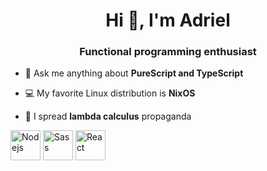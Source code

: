 <h1 align="center">Hi 👋, I'm Adriel</h1>
<h3 align="center">Functional programming enthusiast</h3>

<!-- - 🌱 I’m currently learning about **algebra driven design** -->

- 💬 Ask me anything about **PureScript and TypeScript**

- 💻 My favorite Linux distribution is **NixOS**

<!-- - 💌 I simp **monads** -->
- 💌 I spread **lambda calculus** propaganda

<!--
---

<p align="center">
<img alt="NixOS" src="https://encrypted-tbn0.gstatic.com/images?q=tbn%3AANd9GcQpaDZ_51O6dtKKoYe3iIWfZaUH7l149HeSQw&usqp=CAU" height="48" />
<img alt="Haskell" src="https://cdn.worldvectorlogo.com/logos/haskell.svg" width="48" />
<img alt="PureScript" src="https://upload.wikimedia.org/wikipedia/commons/6/64/PureScript_Logo.png" height="48" />
<img alt="TypeScript" src="https://cdn.worldvectorlogo.com/logos/typescript.svg" width="48" />
<!-- <img alt="Git" src="https://cdn.worldvectorlogo.com/logos/git-icon.svg" height="48" /> -->
<img alt="Nodejs" src="https://cdn.worldvectorlogo.com/logos/nodejs-icon.svg" height="48" />
<!-- <img alt="Next.js" src="https://cdn.worldvectorlogo.com/logos/nextjs-3.svg" height="48" /> -->
<!-- <img alt="Webpack" src="https://cdn.worldvectorlogo.com/logos/webpack-icon.svg" height="48" /> -->
<!-- <img alt="Babel" src="https://www.vectorlogo.zone/logos/babeljs/babeljs-icon.svg" height="48" /> -->
<!-- <img alt="Snowpack" src="https://camo.githubusercontent.com/8d0b65b385a5a44bdc578b9b485de10624e81039/68747470733a2f2f7777772e736e6f777061636b2e6465762f696d672f6c6f676f2e706e67" height="48" /> -->
<img alt="Sass" src="https://cdn.worldvectorlogo.com/logos/sass-1.svg" height="48" />
<img alt="React" src="https://cdn.worldvectorlogo.com/logos/react.svg" height="48" />
<!-- <img alt="Css" src="https://cdn.worldvectorlogo.com/logos/css-3.svg" height="48" /> --\>
</p>

---
-->
<!--
<p align="center"><img align="center" src="https://github-readme-stats.vercel.app/api/top-langs/?username=mateiadrielrafael&layout=compact&hide=html" alt="mateiadrielrafael" /></p>
-->
<!-- TODO: maybe readd this later
<p align="center">
<a href="https://dev.to/mateiadrielrafael" target="blank"><img align="center" src="https://cdn.jsdelivr.net/npm/simple-icons@3.0.1/icons/dev-dot-to.svg" alt="mateiadrielrafael" height="30" width="30" /></a>
<a href="https://twitter.com/yugiohxlight" target="blank"><img align="center" src="https://cdn.jsdelivr.net/npm/simple-icons@3.0.1/icons/twitter.svg" alt="yugiohxlight" height="30" width="30" /></a>
<a href="https://linkedin.com/in/adrielus" target="blank"><img align="center" src="https://cdn.jsdelivr.net/npm/simple-icons@3.0.1/icons/linkedin.svg" alt="adrielus" height="30" width="30" /></a>
<a href="https://stackoverflow.com/users/11012369" target="blank"><img align="center" src="https://cdn.jsdelivr.net/npm/simple-icons@3.0.1/icons/stackoverflow.svg" alt="11012369" height="30" width="30" /></a>
</p>
-->
